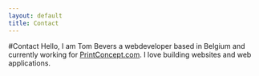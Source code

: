 ```yaml
---
layout: default
title: Contact
---
```

#Contact
Hello, I am Tom Bevers a webdeveloper based in Belgium and currently working for [PrintConcept.com](http://printconcept.com). I love building websites and web applications.
